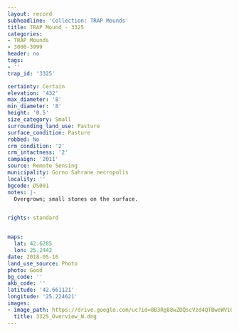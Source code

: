 ```yaml
---
layout: record
subheadline: 'Collection: TRAP Mounds'
title: TRAP Mound - 3325
categories:
- TRAP Mounds
- 3000-3999
header: no
tags:
- ''
trap_id: '3325'

certainty: Certain
elevation: '432'
max_diameter: '8'
min_diameter: '8'
height: '0.5'
size_category: Small
surrounding_land_use: Pasture
surface_condition: Pasture
robbed: No
crm_condition: '2'
crm_intactness: '2'
campaign: '2011'
source: Remote Sensing
municipality: Gorno Sahrane necropolis
locality: ''
bgcode: DS001
notes: |-
  Overgrown; small stones on the surface.


rights: standard


maps:
  lat: 42.6285
  lon: 25.2442
date: 2018-05-16
land_use_source: Photo
photo: Good
bg_code: ''
akb_code: ''
latitude: '42.661121'
longitude: '25.224621'
images:
- image_path: https://drive.google.com/uc?id=0B3Rg88wZDQscVzd4QTBweWViQlU
  title: 3325_Overview_N.dng
---
```

